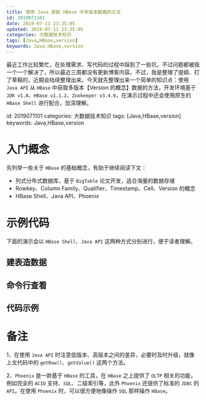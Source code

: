 ```yaml
---
title: 使用 Java 获取 HBase 中多版本数据的方法
id: 2019071101
date: 2019-07-11 23:35:05
updated: 2019-07-11 23:35:05
categories: 大数据技术知识
tags: [Java,HBase,version]
keywords: Java,HBase,version
---
```

最近工作比较繁忙，在处理需求、写代码的过程中踩到了一些坑，不过问题都被我一个一个解决了，所以最近三周都没有更新博客内容。不过，我是整理了提纲、打了草稿的，近期会陆续整理出来。今天就先整理出来一个简单的知识点：使用 `Java API` 从 `HBase` 中获取多版本【Version 的概念】数据的方法，开发环境基于 `JDK v1.8`、`HBase v1.1.2`、`Zookeeper v3.4.6`，在演示过程中还会使用原生的 `HBase Shell` 进行配合，加深理解。


<!-- more -->


id: 2019071101
categories: 大数据技术知识
tags: [Java,HBase,version]
keywords: Java,HBase,version


# 入门概念


先列举一些关于 `HBase` 的基础概念，有助于继续阅读下文：

- 列式分布式数据库，基于 `BigTable` 论文开发，适合海量的数据存储
- Rowkey、Column Family、Qualifier、Timestamp、Cell、Version 的概念
- HBase Shell、Java API、Phoenix


# 示例代码


下面的演示会以 `HBase Shell`、`Java API` 这两种方式分别进行，便于读者理解。

## 建表造数据




## 命令行查看




## 代码示例



# 备注


1、在使用 `Java API` 时注意低版本、高版本之间的差异，必要时及时升级，就像上文代码中的 `getRow()`、`getValue()` 这两个方法。

2、`Phoenix` 是一款基于 `HBase` 的工具，在 `HBase` 之上提供了 `OLTP` 相关的功能，例如完全的 `ACID` 支持、`SQL`、二级索引等，此外 `Phoenix` 还提供了标准的 `JDBC` 的 `API`。在使用 `Phoenix` 时，可以很方便地像操作 `SQL` 那样操作 `HBase`。

